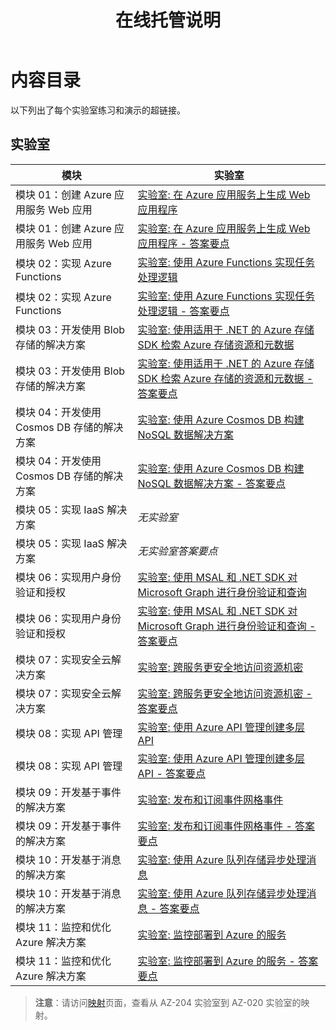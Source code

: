 ﻿---
title: 在线托管说明
permalink: index.html
layout: home
---

# 内容目录

以下列出了每个实验室练习和演示的超链接。

## 实验室

| 模块 | 实验室 |
| --- | --- |
| 模块 01：创建 Azure 应用服务 Web 应用 | [实验室: 在 Azure 应用服务上生成 Web 应用程序](https://microsoftlearning.github.io/AZ-204ZH-DevelopingSolutionsforMicrosoftAzure/Instructions/Labs/AZ-204_01_lab.html) |
| 模块 01：创建 Azure 应用服务 Web 应用 | [实验室: 在 Azure 应用服务上生成 Web 应用程序 - 答案要点](https://microsoftlearning.github.io/AZ-204ZH-DevelopingSolutionsforMicrosoftAzure/Instructions/Labs/AZ-204_01_lab_ak.html) |
| 模块 02：实现 Azure Functions | [实验室: 使用 Azure Functions 实现任务处理逻辑](https://microsoftlearning.github.io/AZ-204ZH-DevelopingSolutionsforMicrosoftAzure/Instructions/Labs/AZ-204_02_lab.html) |
| 模块 02：实现 Azure Functions | [实验室: 使用 Azure Functions 实现任务处理逻辑 - 答案要点](https://microsoftlearning.github.io/AZ-204ZH-DevelopingSolutionsforMicrosoftAzure/Instructions/Labs/AZ-204_02_lab_ak.html) |
| 模块 03：开发使用 Blob 存储的解决方案 | [实验室: 使用适用于 .NET 的 Azure 存储 SDK 检索 Azure 存储资源和元数据](https://microsoftlearning.github.io/AZ-204ZH-DevelopingSolutionsforMicrosoftAzure/Instructions/Labs/AZ-204_03_lab.html) |
| 模块 03：开发使用 Blob 存储的解决方案 | [实验室: 使用适用于 .NET 的 Azure 存储 SDK 检索 Azure 存储的资源和元数据 - 答案要点](https://microsoftlearning.github.io/AZ-204ZH-DevelopingSolutionsforMicrosoftAzure/Instructions/Labs/AZ-204_03_lab_ak.html) |
| 模块 04：开发使用 Cosmos DB 存储的解决方案 | [实验室: 使用 Azure Cosmos DB 构建 NoSQL 数据解决方案](https://microsoftlearning.github.io/AZ-204ZH-DevelopingSolutionsforMicrosoftAzure/Instructions/Labs/AZ-204_04_lab.html) |
| 模块 04：开发使用 Cosmos DB 存储的解决方案 | [实验室: 使用 Azure Cosmos DB 构建 NoSQL 数据解决方案 - 答案要点](https://microsoftlearning.github.io/AZ-204ZH-DevelopingSolutionsforMicrosoftAzure/Instructions/Labs/AZ-204_04_lab_ak.html) |
| 模块 05：实现 IaaS 解决方案 | *无实验室* |
| 模块 05：实现 IaaS 解决方案 | *无实验室答案要点* |
| 模块 06：实现用户身份验证和授权 | [实验室: 使用 MSAL 和 .NET SDK 对 Microsoft Graph 进行身份验证和查询](https://microsoftlearning.github.io/AZ-204ZH-DevelopingSolutionsforMicrosoftAzure/Instructions/Labs/AZ-204_06_lab.html) |
| 模块 06：实现用户身份验证和授权 | [实验室: 使用 MSAL 和 .NET SDK 对 Microsoft Graph 进行身份验证和查询 - 答案要点](https://microsoftlearning.github.io/AZ-204ZH-DevelopingSolutionsforMicrosoftAzure/Instructions/Labs/AZ-204_06_lab_ak.html) |
| 模块 07：实现安全云解决方案 | [实验室: 跨服务更安全地访问资源机密](https://microsoftlearning.github.io/AZ-204ZH-DevelopingSolutionsforMicrosoftAzure/Instructions/Labs/AZ-204_07_lab.html) |
| 模块 07：实现安全云解决方案 | [实验室: 跨服务更安全地访问资源机密 - 答案要点](https://microsoftlearning.github.io/AZ-204ZH-DevelopingSolutionsforMicrosoftAzure/Instructions/Labs/AZ-204_07_lab_ak.html) |
| 模块 08：实现 API 管理 | [实验室: 使用 Azure API 管理创建多层 API](https://microsoftlearning.github.io/AZ-204ZH-DevelopingSolutionsforMicrosoftAzure/Instructions/Labs/AZ-204_08_lab.html) |
| 模块 08：实现 API 管理 | [实验室: 使用 Azure API 管理创建多层 API - 答案要点](https://microsoftlearning.github.io/AZ-204ZH-DevelopingSolutionsforMicrosoftAzure/Instructions/Labs/AZ-204_08_lab_ak.html) |
| 模块 09：开发基于事件的解决方案 | [实验室: 发布和订阅事件网格事件](https://microsoftlearning.github.io/AZ-204ZH-DevelopingSolutionsforMicrosoftAzure/Instructions/Labs/AZ-204_10_lab.html) |
| 模块 09：开发基于事件的解决方案 | [实验室: 发布和订阅事件网格事件 - 答案要点](https://microsoftlearning.github.io/AZ-204ZH-DevelopingSolutionsforMicrosoftAzure/Instructions/Labs/AZ-204_10_lab_ak.html) |
| 模块 10：开发基于消息的解决方案 | [实验室: 使用 Azure 队列存储异步处理消息](https://microsoftlearning.github.io/AZ-204ZH-DevelopingSolutionsforMicrosoftAzure/Instructions/Labs/AZ-204_11_lab.html) |
| 模块 10：开发基于消息的解决方案 | [实验室: 使用 Azure 队列存储异步处理消息 - 答案要点](https://microsoftlearning.github.io/AZ-204ZH-DevelopingSolutionsforMicrosoftAzure/Instructions/Labs/AZ-204_11_lab_ak.html) |
| 模块 11：监控和优化 Azure 解决方案 | [实验室: 监控部署到 Azure 的服务](https://microsoftlearning.github.io/AZ-204ZH-DevelopingSolutionsforMicrosoftAzure/Instructions/Labs/AZ-204_12_lab.html) |
| 模块 11：监控和优化 Azure 解决方案 | [实验室: 监控部署到 Azure 的服务 - 答案要点](https://microsoftlearning.github.io/AZ-204ZH-DevelopingSolutionsforMicrosoftAzure/Instructions/Labs/AZ-204_12_lab_ak.html) |

> **注意**：请访问[映射](mapping.md)页面，查看从 AZ-204 实验室到 AZ-020 实验室的映射。